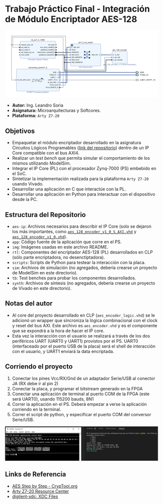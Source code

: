 # Trabajo Práctico Final - Integración de Módulo Encriptador AES-128

<p align="center">
  <img src="img/system-bd.png " />
</p>

* **Autor:** Ing. Leandro Soria
* **Asignatura:** Microarquitecturas y Softcores.
* **Plataforma:** `Arty Z7-20`

## Objetivos
* Empaquetar el módulo encriptador desarrollado en la asignatura Circuitos Lógicos Programables ([link del repositorio](https://github.com/lmsoria/cese-clp-workspace/tree/master/tp-final)) dentro de un IP Core compatible con el bus AXI4.
* Realizar un *test bench* que permita simular el comportamiento de los mismos utilizando ModelSim.
* Integrar el IP Core (PL) con el procesador Zynq-7000 (PS) embebido en el SoC.
* Sintetizar la implementación realizada para la plataforma `Arty Z7-20` usando Vivado.
* Desarrollar una aplicación en C que interactúe con la PL.
* Desarrollar una aplicación en Python para interactuar con el dispositivo desde la PC.

## Estructura del Repositorio
* `aes-ip`: Archivos necesarios para describir el IP Core (solo se dejaron los más importantes, como [`aes_128_encoder_v1_0_S_AXI.vhd`](https://github.com/lmsoria/cese-mys-tp-final/blob/master/aes-ip/ip_repo/aes_128_encoder_1.0/hdl/aes_128_encoder_v1_0_S_AXI.vhd) y [`aes_128_encoder_v1_0.vhd`](https://github.com/lmsoria/cese-mys-tp-final/blob/master/aes-ip/ip_repo/aes_128_encoder_1.0/hdl/aes_128_encoder_v1_0.vhd)).
* `app`: Código fuente de la aplicación que corre en el PS.
* `img`: Imágenes usadas en este archivo README.
* `rtl`: Componentes del encriptador AES-128 (PL) desarrollados en CLP (sólo parte encriptadora, no desenctiptadora).
* `scripts`: Scripts de Python para testear la interacción con la placa.
* `sim`: Archivos de simulación (no agregados, debería crearse un proyecto de ModelSim en este directorio).
* `tb`: Test benches para probar los componentes desarrollados.
* `synth`: Archivos de síntesis (no agregados, debería crearse un proyecto de Vivado en este directorio).

## Notas del autor
* Al core del proyecto desarrollado en CLP (`aes_encoder_logic.vhd`) se le adicionó un wrapper que sincroniza la lógica combinacional con el clock y reset del bus AXI. Este archivo es `aes_encoder.vhd` y es el componente que se expondrá a la hora de hacer el IP core.
* Esta vez la interacción con el usuario se realizará a través de los dos periféricos UART (UART0 y UART1) provistos por el PS. UART0 (interfaceado por el puerto USB de la placa) será el shell de interacción con el usuario, y UART1 enviará la data encriptada.

## Corriendo el proyecto
1. Conectar los pines Vcc/RX/Gnd de un adaptador Serie/USB al conector JA (RX debe ir al pin 2)
2. Conectar la placa, y programar el bitstream generado en la FPGA
3. Conectar una aplicación de terminal al puerto COM de la FPGA (este será UART0), usando 115200 bauds, 8N1
4. Correr la aplicación en el PS. Deberá empezar a verse la aplicación corriendo en la terminal.
5. Correr el script de python, y especificar el puerto COM del conversor Serie/USB.
<p align="center">
  <img src="img/demo.png " />
</p>


## Links de Referencia
* [AES Step by Step - CrypTool.org ](https://www.cryptool.org/en/cto/aes-step-by-step)
* [Arty Z7-20 Resource Center](https://digilent.com/reference/programmable-logic/arty-z7/start?redirect=1)
* [digilent-xdc: XDC Files](https://github.com/Digilent/digilent-xdc/)